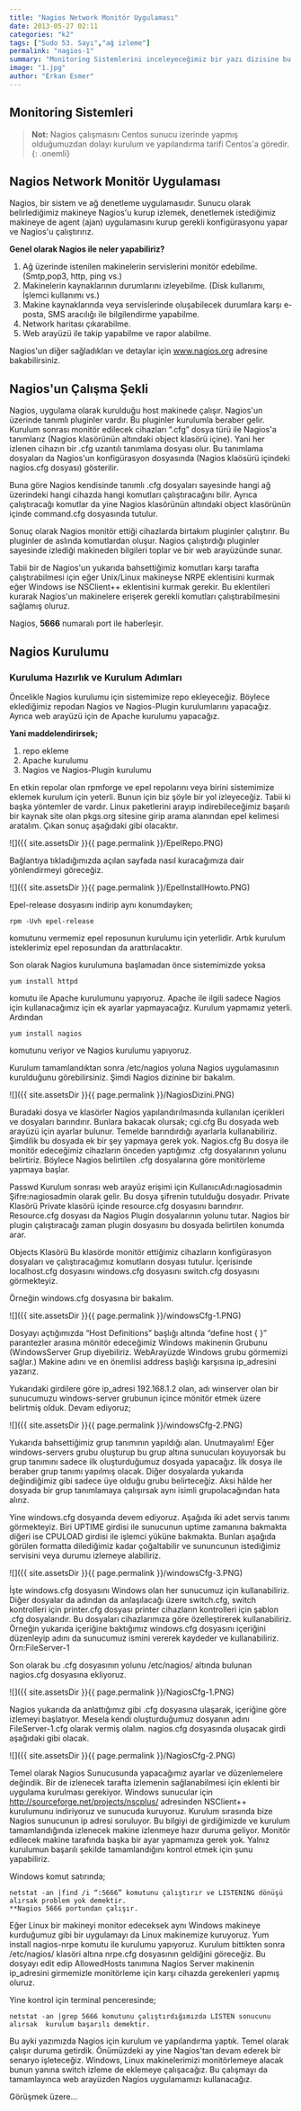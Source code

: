 ```yaml
---
title: "Nagios Network Monitör Uygulaması"
date: 2013-05-27 02:11
categories: "k2"
tags: ["Sudo 53. Sayı","ağ izleme"]
permalink: "nagios-1"
summary: "Monitoring Sistemlerini inceleyeceğimiz bir yazı dizisine bu yazıyla başlıyoruz. İlk olarak Nagios uygulamasını inceleyeceğiz."
image: "1.jpg"
author: "Erkan Esmer"
---
```

## Monitoring Sistemleri


>**Not:** Nagios çalışmasını Centos sunucu izerinde yapmış olduğumuzdan dolayı kurulum ve yapılandırma tarifi Centos'a göredir.
{: .onemli}

## Nagios Network Monitör Uygulaması

Nagios, bir sistem ve ağ denetleme uygulamasıdır. Sunucu olarak belirlediğimiz makineye Nagios'u kurup izlemek, denetlemek istediğimiz makineye de agent (ajan) uygulamasını kurup gerekli konfigürasyonu yapar ve Nagios'u çalıştırırız.

**Genel olarak Nagios ile neler yapabiliriz?**

1. Ağ üzerinde istenilen makinelerin servislerini monitör edebilme. (Smtp,pop3, http, ping vs.)
2. Makinelerin kaynaklarının durumlarını izleyebilme. (Disk kullanımı, İşlemci kullanımı vs.)
3. Makine kaynaklarında veya servislerinde oluşabilecek durumlara karşı e-posta, SMS aracılığı ile bilgilendirme yapabilme.
4. Network haritası çıkarabilme.
5. Web arayüzü ile takip yapabilme ve rapor alabilme.

Nagios'un diğer sağladıkları ve detaylar için www.nagios.org  adresine bakabilirsiniz.

## Nagios'un Çalışma Şekli

Nagios, uygulama olarak kurulduğu host makinede çalışır. Nagios'un üzerinde tanımlı pluginler vardır. Bu pluginler kurulumla beraber gelir. Kurulum sonrası monitör edilecek cihazları “.cfg” dosya türü ile Nagios'a tanımlarız (Nagios klasörünün altındaki object klasörü içine). Yani her izlenen cihazın bir .cfg uzantılı tanımlama dosyası olur. Bu tanımlama dosyaları da Nagios'un konfigürasyon dosyasında (Nagios klaösürü içindeki nagios.cfg dosyası) gösterilir.

Buna göre Nagios kendisinde tanımlı .cfg dosyaları sayesinde hangi ağ üzerindeki hangi cihazda hangi komutları çalıştıracağını bilir. Ayrıca çalıştıracağı komutlar da yine Nagios klasörünün altındaki object klasörünün içinde command.cfg dosyasında tutulur.

Sonuç olarak Nagios monitör ettiği cihazlarda birtakım pluginler çalıştırır. Bu pluginler de aslında komutlardan oluşur. Nagios çalıştırdığı pluginler sayesinde izlediği makineden bilgileri toplar ve bir web arayüzünde sunar.

Tabii bir de Nagios'un yukarıda bahsettiğimiz komutları karşı tarafta çalıştırabilmesi için eğer Unix/Linux makineyse NRPE eklentisini kurmak eğer Windows ise NSClient++ eklentisini kurmak gerekir. Bu eklentileri kurarak Nagios'un makinelere erişerek gerekli komutları çalıştırabilmesini sağlamış oluruz.

Nagios, **5666** numaralı port ile haberleşir.

## Nagios Kurulumu

### Kuruluma Hazırlık ve Kurulum Adımları

Öncelikle Nagios kurulumu için sistemimize repo ekleyeceğiz. Böylece eklediğimiz repodan Nagios ve Nagios-Plugin kurulumlarını yapacağız. Ayrıca web arayüzü için de Apache kurulumu yapacağız.

**Yani maddelendirirsek;**

1. repo ekleme
2. Apache kurulumu
3. Nagios ve Nagios-Plugin kurulumu

En etkin repolar olan rpmforge ve epel repolarını veya birini sistemimize eklemek kurulum için yeterli. Bunun için biz şöyle bir yol izleyeceğiz. Tabii ki başka yöntemler de vardır.
Linux paketlerini arayıp indirebileceğimiz başarılı bir kaynak site olan pkgs.org sitesine girip arama alanından epel kelimesi aratalım. Çıkan sonuç aşağıdaki gibi olacaktır.

![]({{ site.assetsDir }}{{ page.permalink }}/EpelRepo.PNG)


Bağlantıya tıkladığımızda açılan sayfada nasıl kuracağımıza dair yönlendirmeyi göreceğiz.


![]({{ site.assetsDir }}{{ page.permalink }}/EpelInstallHowto.PNG)


Epel-release dosyasını indirip aynı konumdayken;


```
rpm -Uvh epel-release
```

komutunu vermemiz epel reposunun kurulumu için yeterlidir. Artık kurulum isteklerimiz epel reposundan da arattırılacaktır.

Son olarak Nagios kurulumuna başlamadan önce sistemimizde yoksa

```
yum install httpd
```

komutu ile Apache kurulumunu yapıyoruz. Apache ile ilgili sadece Nagios için kullanacağımız için ek ayarlar yapmayacağız. Kurulum yapmamız yeterli. Ardından

```
yum install nagios
```

komutunu veriyor ve Nagios kurulumu yapıyoruz.


Kurulum tamamlandıktan sonra /etc/nagios yoluna Nagios uygulamasının kurulduğunu görebilirsiniz. Şimdi Nagios dizinine bir bakalım.


![]({{ site.assetsDir }}{{ page.permalink }}/NagiosDizini.PNG)


Buradaki dosya ve klasörler Nagios yapılandırılmasında kullanılan içerikleri ve dosyaları barındırır. Bunlara bakacak olursak; cgi.cfg  Bu dosyada web arayüzü için ayarlar bulunur. Temelde barındırdığı ayarlarla kullanabiliriz. Şimdilik bu dosyada ek bir şey yapmaya gerek yok. Nagios.cfg Bu dosya ile monitör edeceğimiz cihazların önceden yaptığımız .cfg dosyalarının yolunu belirtiriz. Böylece Nagios belirtilen .cfg dosyalarına göre monitörleme yapmaya başlar.

Passwd Kurulum sonrası web arayüz erişimi için KullanıcıAdı:nagiosadmin Şifre:nagiosadmin olarak gelir. Bu dosya şifrenin tutulduğu dosyadır.
Private Klasörü Private klasörü içinde resource.cfg dosyasını barındırır. Resource.cfg dosyası da Nagios Plugin dosyalarının yolunu tutar. Nagios bir plugin çalıştıracağı zaman plugin dosyasını bu dosyada belirtilen konumda arar.

Objects Klasörü Bu klasörde monitör ettiğimiz cihazların konfigürasyon dosyaları ve çalıştıracağımız komutların dosyası tutulur. İçerisinde localhost.cfg dosyasını windows.cfg dosyasını switch.cfg dosyasını görmekteyiz.

Örneğin windows.cfg dosyasına bir bakalım.


![]({{ site.assetsDir }}{{ page.permalink }}/windowsCfg-1.PNG)


Dosyayı açtığımızda “Host Definitions” başlığı altında “define host {   }” parantezler arasına mönitör edeceğimiz Windows makinenin Grubunu (WindowsServer Grup diyebiliriz. WebArayüzde Windows grubu görmemizi sağlar.) Makine adını ve en önemlisi address başlığı karşısına ip_adresini yazarız.

Yukarıdaki girdilere göre ip_adresi 192.168.1.2 olan, adı winserver olan bir sunucumuzu windows-server grubunun içince mönitör etmek üzere belirtmiş olduk.
Devam ediyoruz;


![]({{ site.assetsDir }}{{ page.permalink }}/windowsCfg-2.PNG)


Yukarıda bahsettiğimiz grup tanımının yapıldığı alan.
Unutmayalım! Eğer windows-servers grubu oluşturup bu grup altına sunucuları koyuyorsak bu grup tanımını sadece ilk oluşturduğumuz dosyada yapacağız. İlk dosya ile beraber grup tanımı yapılmış olacak. Diğer dosyalarda yukarıda değindiğimiz gibi sadece üye olduğu grubu belirteceğiz.
Aksi hâlde her dosyada bir grup tanımlamaya çalışırsak aynı isimli grupolacağından hata alırız.

Yine windows.cfg dosyaında devem ediyoruz. Aşağıda iki adet servis tanımı görmekteyiz. Biri UPTIME girdisi ile sunucunun uptime zamanına bakmakta diğeri ise CPULOAD girdisi ile işlemci yüküne bakmakta. Bunları aşağıda görülen formatta dilediğimiz kadar çoğaltabilir ve sununcunun istediğimiz servisini veya durumu izlemeye alabiliriz.


![]({{ site.assetsDir }}{{ page.permalink }}/windowsCfg-3.PNG)


İşte windows.cfg dosyasını Windows olan her sunucumuz için kullanabiliriz. Diğer dosyalar da adından da anlaşılacağı üzere switch.cfg, switch kontrolleri için printer.cfg dosyası printer cihazların kontrolleri için şablon .cfg dosyalarıdır. Bu dosyaları cihazlarımıza göre özelleştirerek kullanabiliriz.
Örneğin yukarıda içeriğine baktığımız windows.cfg dosyasını içeriğini düzenleyip adını da sunucumuz ismini vererek kaydeder ve kullanabiliriz. Örn:FileServer-1

Son olarak bu .cfg dosyasının yolunu /etc/nagios/ altında bulunan nagios.cfg dosyasına ekliyoruz.


![]({{ site.assetsDir }}{{ page.permalink }}/NagiosCfg-1.PNG)


Nagios yukarıda da anlattığımız gibi .cfg dosyasına ulaşarak, içeriğine göre izlemeyi başlatıyor.
Mesela kendi oluşturduğumuz dosyanın adını FileServer-1.cfg olarak vermiş olalım. nagios.cfg dosyasında oluşacak girdi aşağıdaki gibi olacak.


![]({{ site.assetsDir }}{{ page.permalink }}/NagiosCfg-2.PNG)


Temel olarak Nagios Sunucusunda yapacağımız ayarlar ve düzenlemelere değindik. Bir de izlenecek tarafta izlemenin sağlanabilmesi için eklenti bir uygulama kurulması gerekiyor.
Windows sunucular için <http://sourceforge.net/projects/nscplus/>  adresinden NSClient++ kurulumunu indiriyoruz ve sunucuda kuruyoruz. Kurulum sırasında bize Nagios sunucunun ip adresi soruluyor. Bu bilgiyi de girdiğimizde ve kurulum tamamlandığında izlenecek makine izlenmeye hazır duruma geliyor. Monitör edilecek makine tarafında başka bir ayar yapmamıza gerek yok. Yalnız kurulumun başarılı şekilde tamamlandığını kontrol etmek için şunu yapabiliriz.

Windows komut satırında;


```
netstat -an |find /i “:5666” komutunu çalıştırır ve LISTENING dönüşü alırsak problem yok demektir.
**Nagios 5666 portundan çalışır.
```


Eğer Linux bir makineyi monitor edeceksek aynı Windows makineye kurduğumuz gibi bir uygulamayı da Linux makinemize kuruyoruz.
Yum install nagios-nrpe komutu ile kurulumu yapıyoruz. Kurulum bittikten sonra /etc/nagios/ klasöri altına nrpe.cfg dosyasının geldiğini göreceğiz. Bu dosyayı edit edip AllowedHosts tanımına Nagios Server makinenin ip_adresini girmemizle monitörleme için karşı cihazda gerekenleri yapmış oluruz.

Yine kontrol için terminal penceresinde;

```
netstat -an |grep 5666 komutunu çalıştırdığımızda LISTEN sonucunu alırsak  kurulum başarılı demektir.
```

Bu ayki yazımızda Nagios için kurulum ve yapılandırma yaptık. Temel olarak çalışır duruma getirdik. Önümüzdeki ay yine Nagios'tan devam ederek bir senaryo işleteceğiz. Windows, Linux makinelerimizi monitörlemeye alacak bunun yanına switch izleme de eklemeye çalışacağız. Bu çalışmayı da tamamlayınca web arayüzden Nagios uygulamamızı kullanacağız.

Görüşmek üzere...
